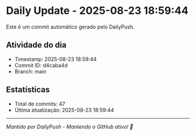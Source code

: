 # Daily Update - 2025-08-23 18:59:44

Este é um commit automático gerado pelo DailyPush.

## Atividade do dia
- Timestamp: 2025-08-23 18:59:44
- Commit ID: d4caba4d
- Branch: main

## Estatísticas
- Total de commits: 47
- Última atualização: 2025-08-23 18:59:44

---
*Mantido por DailyPush - Mantendo o GitHub ativo! 🚀*
